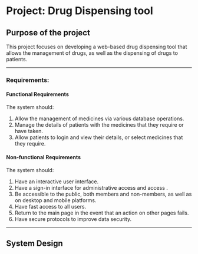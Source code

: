 # Project: Drug Dispensing tool
## Purpose of the project
This project focuses on developing a web-based drug dispensing tool that allows the management of drugs, as well as the dispensing of drugs to patients.

---

### Requirements:
#### Functional Requirements
The system should:
1. Allow the management of medicines via various database operations.
2. Manage the details of patients with the medicines that they require or have taken.
3. Allow patients to login and view their details, or select medicines that they require.

#### Non-functional Requirements
The system should:
1. Have an interactive user interface.
2. Have a sign-in interface for administrative access and access .
3. Be accessible to the public, both members and non-members, as well as on desktop and mobile platforms.
4. Have fast access to all users.
5. Return to the main page in the event that an action on other pages fails.
6. Have secure protocols to improve data security.

---

## System Design
